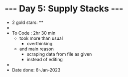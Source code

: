 # --- Day 5: Supply Stacks ---

- 2 gold stars: **
-
- To Code : 2hr 30 min
  - took more than usual
    - overthinking
  - and main reason
    - scraping data from file as given
    - instead of editing
-
- Date done: 6-Jan-2023

